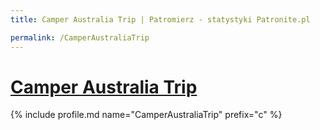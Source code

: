 ```yaml
---
title: Camper Australia Trip | Patromierz - statystyki Patronite.pl

permalink: /CamperAustraliaTrip
---
```


# [Camper Australia Trip](https://patronite.pl/CamperAustraliaTrip)

{% include profile.md name="CamperAustraliaTrip" prefix="c" %}
